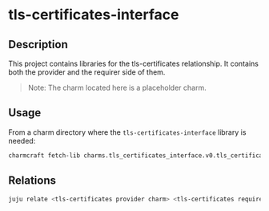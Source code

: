 # tls-certificates-interface

## Description

This project contains libraries for the tls-certificates relationship. It contains both the 
provider and the requirer side of them.

> Note: The charm located here is a placeholder charm.

## Usage
From a charm directory where the `tls-certificates-interface` library is needed:

```bash
charmcraft fetch-lib charms.tls_certificates_interface.v0.tls_certificates
```

## Relations

```bash
juju relate <tls-certificates provider charm> <tls-certificates requirer charm>
```
